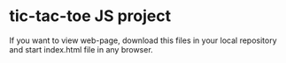 # tic-tac-toe JS project
If you want to view web-page, download this files in your local repository and start index.html file in any browser.
